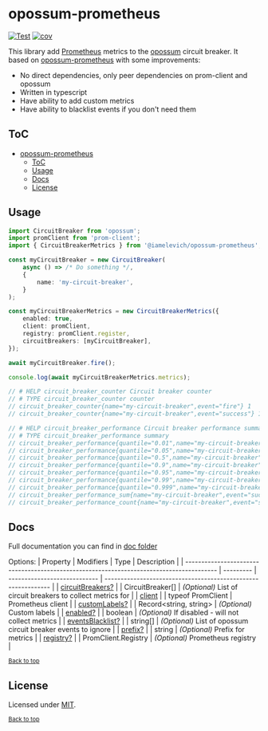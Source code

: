 # opossum-prometheus

[![Test](https://github.com/iamelevich/opossum-prometheus/actions/workflows/test.yml/badge.svg)](https://github.com/iamelevich/opossum-prometheus/actions/workflows/test.yml)
[![cov](https://iamelevich.github.io/opossum-prometheus/badges/coverage.svg)](https://github.com/iamelevich/opossum-prometheus/actions)

This library add [Prometheus](https://prometheus.io/) metrics to the [opossum](https://github.com/nodeshift/opossum) circuit breaker. It based on [opossum-prometheus](https://github.com/nodeshift/opossum-prometheus) with some improvements:

- No direct dependencies, only peer dependencies on prom-client and opossum
- Written in typescript
- Have ability to add custom metrics
- Have ability to blacklist events if you don't need them

## ToC

- [opossum-prometheus](#opossum-prometheus)
  - [ToC](#toc)
  - [Usage](#usage)
  - [Docs](#docs)
  - [License](#license)

## Usage

```ts
import CircuitBreaker from 'opossum';
import promClient from 'prom-client';
import { CircuitBreakerMetrics } from '@iamelevich/opossum-prometheus';

const myCircuitBreaker = new CircuitBreaker(
    async () => /* Do something */,
    {
        name: 'my-circuit-breaker',
    }
);

const myCircuitBreakerMetrics = new CircuitBreakerMetrics({
    enabled: true,
    client: promClient,
    registry: promClient.register,
    circuitBreakers: [myCircuitBreaker],
});

await myCircuitBreaker.fire();

console.log(await myCircuitBreakerMetrics.metrics);

// # HELP circuit_breaker_counter Circuit breaker counter
// # TYPE circuit_breaker_counter counter
// circuit_breaker_counter{name="my-circuit-breaker",event="fire"} 1
// circuit_breaker_counter{name="my-circuit-breaker",event="success"} 1

// # HELP circuit_breaker_performance Circuit breaker performance summary
// # TYPE circuit_breaker_performance summary
// circuit_breaker_performance{quantile="0.01",name="my-circuit-breaker",event="success"} 0
// circuit_breaker_performance{quantile="0.05",name="my-circuit-breaker",event="success"} 0
// circuit_breaker_performance{quantile="0.5",name="my-circuit-breaker",event="success"} 0
// circuit_breaker_performance{quantile="0.9",name="my-circuit-breaker",event="success"} 0
// circuit_breaker_performance{quantile="0.95",name="my-circuit-breaker",event="success"} 0
// circuit_breaker_performance{quantile="0.99",name="my-circuit-breaker",event="success"} 0
// circuit_breaker_performance{quantile="0.999",name="my-circuit-breaker",event="success"} 0
// circuit_breaker_performance_sum{name="my-circuit-breaker",event="success"} 0
// circuit_breaker_performance_count{name="my-circuit-breaker",event="success"} 1

```

## Docs

Full documentation you can find in [doc folder](./doc)

Options:
| Property | Modifiers | Type | Description |
| ---------------------------------------------------------------------------------------- | --------- | ---------------------------- | ------------------------------------------------------------- |
| [circuitBreakers?](./opossum-prometheus.circuitbreakermetricsoptions.circuitbreakers.md) | | CircuitBreaker\[\] | _(Optional)_ List of circuit breakers to collect metrics for |
| [client](./opossum-prometheus.circuitbreakermetricsoptions.client.md) | | typeof PromClient | Prometheus client |
| [customLabels?](./opossum-prometheus.circuitbreakermetricsoptions.customlabels.md) | | Record&lt;string, string&gt; | _(Optional)_ Custom labels |
| [enabled?](./opossum-prometheus.circuitbreakermetricsoptions.enabled.md) | | boolean | _(Optional)_ If disabled - will not collect metrics |
| [eventsBlacklist?](./opossum-prometheus.circuitbreakermetricsoptions.eventsblacklist.md) | | string\[\] | _(Optional)_ List of opossum circuit breaker events to ignore |
| [prefix?](./opossum-prometheus.circuitbreakermetricsoptions.prefix.md) | | string | _(Optional)_ Prefix for metrics |
| [registry?](./opossum-prometheus.circuitbreakermetricsoptions.registry.md) | | PromClient.Registry | _(Optional)_ Prometheus registry |

<sub>[Back to top](#toc)</sub>

## License

Licensed under [MIT](./LICENSE).

<sub>[Back to top](#toc)</sub>
